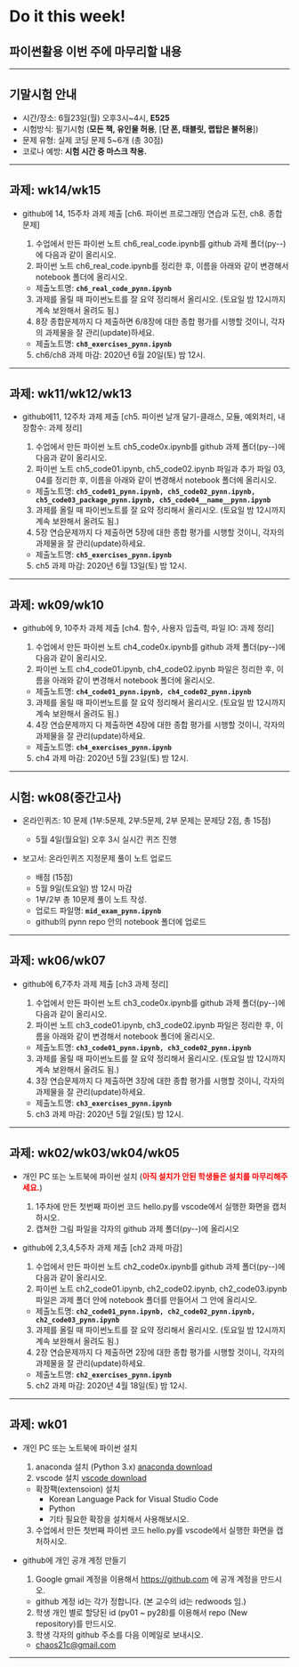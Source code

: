 # Do it this week!
## 파이썬활용 이번 주에 마무리할 내용
---
## 기말시험 안내

- 시간/장소: 6월23일(월) 오후3시~4시, **E525**
- 시험방식: 필기시험 (**모든 책, 유인물 허용**, [**단 폰, 태블릿, 랩탑은 불허용**])  
- 문제 유형: 실제 코딩 문제 5~6개 (총 30점)  
- 코로나 예방: **시험 시간 중 마스크 착용.**

---

## 과제: wk14/wk15 
   
- github에 14, 15주차 과제 제출 [ch6. 파이썬 프로그래밍 연습과 도전, ch8. 종합 문제]

  1. 수업에서 만든 파이썬 노트 ch6_real_code.ipynb를 github 과제 폴더(py--)에 다음과 같이 올리시오.
  2. 파이썬 노트 ch6_real_code.ipynb를 정리한 후, 이름을 아래와 같이 변경해서 notebook 폴더에 올리시오.
    - 제출노트명: **`ch6_real_code_pynn.ipynb`**
  3. 과제를 올릴 때 파이썬노트를 잘 요약 정리해서 올리시오. (토요일 밤 12시까지 계속 보완해서 올려도 됨.)
  4. 8장 종합문제까지 다 제출하면 6/8장에 대한 종합 평가를 시행할 것이니, 각자의 과제물을 잘 관리(update)하세요.
    - 제출노트명: **`ch8_exercises_pynn.ipynb`**
  5. ch6/ch8 과제 마감: 2020년 6월 20일(토) 밤 12시.
 
---

## 과제: wk11/wk12/wk13 
   
- github에11, 12주차 과제 제출 [ch5. 파이썬 날개 달기-클래스, 모듈, 예외처리, 내장함수: 과제 정리]

  1. 수업에서 만든 파이썬 노트 ch5_code0x.ipynb를 github 과제 폴더(py--)에 다음과 같이 올리시오.
  2. 파이썬 노트 ch5_code01.ipynb, ch5_code02.ipynb 파일과 추가 파일 03, 04를 정리한 후, 이름을 아래와 같이 변경해서 notebook 폴더에 올리시오.
    - 제출노트명: **`ch5_code01_pynn.ipynb, ch5_code02_pynn.ipynb, ch5_code03_package_pynn.ipynb, ch5_code04__name__pynn.ipynb`**
  3. 과제를 올릴 때 파이썬노트를 잘 요약 정리해서 올리시오. (토요일 밤 12시까지 계속 보완해서 올려도 됨.)
  4. 5장 연습문제까지 다 제출하면 5장에 대한 종합 평가를 시행할 것이니, 각자의 과제물을 잘 관리(update)하세요.
    - 제출노트명: **`ch5_exercises_pynn.ipynb`**
  5. ch5 과제 마감: 2020년 6월 13일(토) 밤 12시.
 
---

## 과제: wk09/wk10
   
- github에 9, 10주차 과제 제출 [ch4. 함수, 사용자 입출력, 파일 IO: 과제 정리]

  1. 수업에서 만든 파이썬 노트 ch4_code0x.ipynb를 github 과제 폴더(py--)에 다음과 같이 올리시오.
  2. 파이썬 노트 ch4_code01.ipynb, ch4_code02.ipynb 파일은 정리한 후, 이름을 아래와 같이 변경해서 notebook 폴더에 올리시오.
    - 제출노트명: **`ch4_code01_pynn.ipynb, ch4_code02_pynn.ipynb`**
  3. 과제를 올릴 때 파이썬노트를 잘 요약 정리해서 올리시오. (토요일 밤 12시까지 계속 보완해서 올려도 됨.)
  4. 4장 연습문제까지 다 제출하면 4장에 대한 종합 평가를 시행할 것이니, 각자의 과제물을 잘 관리(update)하세요.
    - 제출노트명: **`ch4_exercises_pynn.ipynb`**
  5. ch4 과제 마감: 2020년 5월 23일(토) 밤 12시.
 
---

## 시험: wk08(중간고사)
   
- 온라인퀴즈: 10 문제 (1부:5문제, 2부:5문제, 2부 문제는 문제당 2점, 총 15점)
  - 5월 4일(월요일) 오후 3시 실시간 퀴즈 진행
  
- 보고서: 온라인퀴즈 지정문제 풀이 노트 업로드
  - 배점 (15점)
  - 5월 9일(토요일) 밤 12시 마감
  - 1부/2부 총 10문제 풀이 노트 작성. 
  - 업로드 파일명: **`mid_exam_pynn.ipynb`**
  - github의 pynn repo 안의 notebook 폴더에 업로드


---

## 과제: wk06/wk07
   
- github에 6,7주차 과제 제출 [ch3 과제 정리]

  1. 수업에서 만든 파이썬 노트 ch3_code0x.ipynb를 github 과제 폴더(py--)에 다음과 같이 올리시오.
  2. 파이썬 노트 ch3_code01.ipynb, ch3_code02.ipynb 파일은 정리한 후, 이름을 아래와 같이 변경해서 notebook 폴더에 올리시오.
    - 제출노트명: **`ch3_code01_pynn.ipynb, ch3_code02_pynn.ipynb`**
  3. 과제를 올릴 때 파이썬노트를 잘 요약 정리해서 올리시오. (토요일 밤 12시까지 계속 보완해서 올려도 됨.)
  4. 3장 연습문제까지 다 제출하면 3장에 대한 종합 평가를 시행할 것이니, 각자의 과제물을 잘 관리(update)하세요.
    - 제출노트명: **`ch3_exercises_pynn.ipynb`**
  5. ch3 과제 마감: 2020년 5월 2일(토) 밤 12시.
 
---

## 과제: wk02/wk03/wk04/wk05

- 개인 PC 또는 노트북에 파이썬 설치 (<font color="red">**아직 설치가 안된 학생들은 설치를 마무리해주세요.**</font>)
  1. 1주차에 만든 첫번째 파이썬 코드 hello.py를 vscode에서 실행한 화면을 캡처하시오.
  2. 캡쳐한 그림 파일을 각자의 github 과제 폴더(py--)에 올리시오
     
- github에 2,3,4,5주차 과제 제출 [ch2 과제 마감]

  1. 수업에서 만든 파이썬 노트 ch2_code0x.ipynb를 github 과제 폴더(py--)에 다음과 같이 올리시오.
  2. 파이썬 노트 ch2_code01.ipynb, ch2_code02.ipynb, ch2_code03.ipynb 파일은 과제 폴더 안에 notebook 폴더를 만들어서 그 안에 올리시오.
    - 제출노트명: **`ch2_code01_pynn.ipynb, ch2_code02_pynn.ipynb, ch2_code03_pynn.ipynb`**
  3. 과제를 올릴 때 파이썬노트를 잘 요약 정리해서 올리시오. (토요일 밤 12시까지 계속 보완해서 올려도 됨.)
  4. 2장 연습문제까지 다 제출하면 2장에 대한 종합 평가를 시행할 것이니, 각자의 과제물을 잘 관리(update)하세요.
    - 제출노트명: **`ch2_exercises_pynn.ipynb`**
  5. ch2 과제 마감: 2020년 4월 18일(토) 밤 12시.
 
---

## 과제: wk01
- 개인 PC 또는 노트북에 파이썬 설치

  1. anaconda 설치 (Python 3.x) [anaconda download](https://www.anaconda.com/distribution/)
  2. vscode 설치 [vscode download](https://code.visualstudio.com/download)
    - 확장팩(extensoion) 설치
      - Korean Language Pack for Visual Studio Code
      - Python
      - 기타 필요한 확장을 설치해서 사용해보시오.
  3. 수업에서 만든 첫번째 파이썬 코드 hello.py를 vscode에서 실행한 화면을 캡처하시오.
     
- github에 개인 공개 계정 만들기

  1. Google gmail 계정을 이용해서 https://github.com 에 공개 계정을 만드시오.
    - github 계정 id는 각가 정합니다. (본 교수의 id는 redwoods 임.)
  2. 학생 개인 별로 할당된 id (py01 ~ py28)를 이용해서 repo (New repository)를 만드시오.
  3. 학생 각자의 github 주소를 다음 이메일로 보내시오.
    - chaos21c@gmail.com

---
